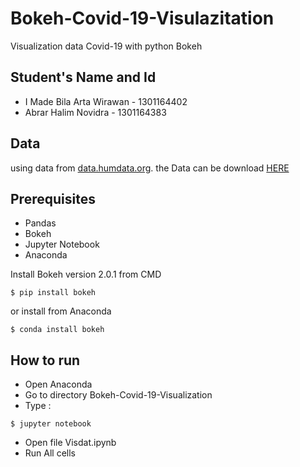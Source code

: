 # Bokeh-Covid-19-Visulazitation
Visualization data Covid-19 with python Bokeh

## Student's Name and Id
* I Made Bila Arta Wirawan  - 1301164402
* Abrar Halim Novidra       - 1301164383

## Data
using data from [data.humdata.org](data.humdata.org/). the Data can be download [HERE](https://data.humdata.org/dataset/novel-coronavirus-2019-ncov-cases)

## Prerequisites
* Pandas
* Bokeh
* Jupyter Notebook
* Anaconda

Install Bokeh version 2.0.1 from CMD
```
$ pip install bokeh
```
or install from Anaconda
```
$ conda install bokeh
```
## How to run
* Open Anaconda
* Go to directory Bokeh-Covid-19-Visualization
* Type :
```
$ jupyter notebook
```
* Open file Visdat.ipynb
* Run All cells
